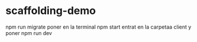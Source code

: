 # scaffolding-demo
npm run migrate
poner en la terminal npm start
entrat en la carpetaa client y poner npm run dev
